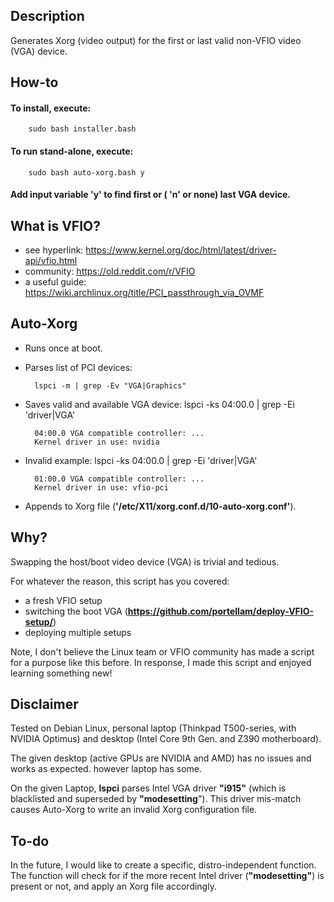 ## Description
Generates Xorg (video output) for the first or last valid non-VFIO video (VGA) device.

## How-to
#### To install, execute:
        sudo bash installer.bash
#### To run stand-alone, execute:
        sudo bash auto-xorg.bash y
#### Add input variable **'y'** to find first or ( **'n'** or none) last VGA device.

## What is VFIO?
* see hyperlink:    https://www.kernel.org/doc/html/latest/driver-api/vfio.html
* community:        https://old.reddit.com/r/VFIO
* a useful guide:   https://wiki.archlinux.org/title/PCI_passthrough_via_OVMF

## Auto-Xorg
* Runs once at boot.
* Parses list of PCI devices:

        lspci -m | grep -Ev "VGA|Graphics"
* Saves valid and available VGA device:
        lspci -ks 04:00.0 | grep -Ei 'driver|VGA'

        04:00.0 VGA compatible controller: ...
        Kernel driver in use: nvidia
* Invalid example:
        lspci -ks 04:00.0 | grep -Ei 'driver|VGA'

        01:00.0 VGA compatible controller: ...
        Kernel driver in use: vfio-pci

* Appends to Xorg file (**'/etc/X11/xorg.conf.d/10-auto-xorg.conf'**).

## Why?
Swapping the host/boot video device (VGA) is trivial and tedious.

For whatever the reason, this script has you covered:
* a fresh VFIO setup
* switching the boot VGA (**https://github.com/portellam/deploy-VFIO-setup/**)
* deploying multiple setups

Note, I don't believe the Linux team or VFIO community has made a script for a purpose like this before. In response, I made this script and enjoyed learning something new!

## Disclaimer
Tested on Debian Linux, personal laptop (Thinkpad T500-series, with NVIDIA Optimus) and desktop (Intel Core 9th Gen. and Z390 motherboard).

The given desktop (active GPUs are NVIDIA and AMD) has no issues and works as expected. however laptop has some.

On the given Laptop, **lspci** parses Intel VGA driver **"i915"** (which is blacklisted and superseded by **"modesetting**"). This driver mis-match causes Auto-Xorg to write an invalid Xorg configuration file.

## To-do
In the future, I would like to create a specific, distro-independent function. The function will check for if the more recent Intel driver (**"modesetting"**) is present or not, and apply an Xorg file accordingly.